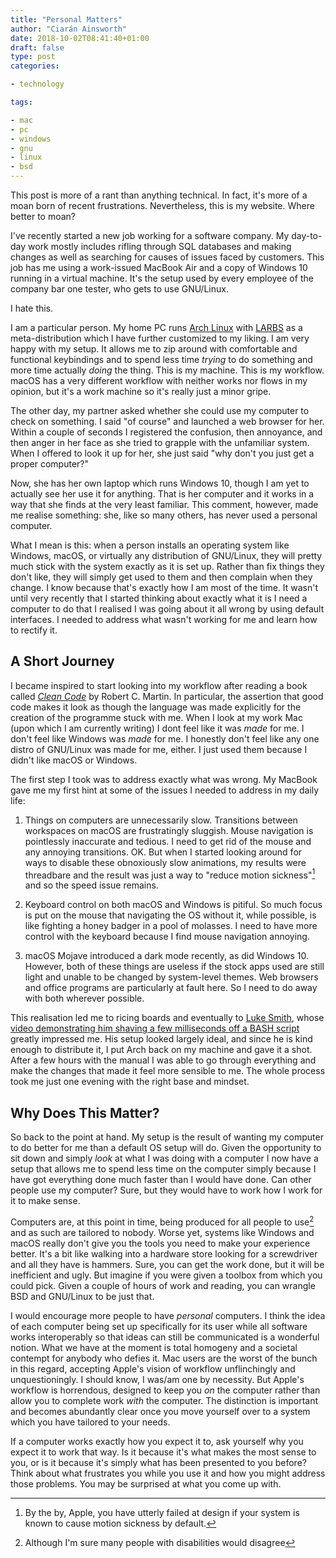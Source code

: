 ```yaml
---
title: "Personal Matters"
author: "Ciarán Ainsworth"
date: 2018-10-02T08:41:40+01:00
draft: false
type: post
categories:

- technology

tags:

- mac
- pc
- windows
- gnu
- linux
- bsd
---
```


This post is more of a rant than anything technical. In fact, it's more of a moan born of recent frustrations. Nevertheless, this is my website. Where better to moan?

I've recently started a new job working for a software company. My day-to-day work mostly includes rifling through SQL databases and making changes as well as searching for causes of issues faced by customers. This job has me using a work-issued MacBook Air and a copy of Windows 10 running in a virtual machine. It's the setup used by every employee of the company bar one tester, who gets to use GNU/Linux.

I hate this.

I am a particular person. My home PC runs [Arch Linux](https://archlinux.org) with [LARBS](lukesmith.xyz/larbs) as a meta-distribution which I have further customized to my liking. I am very happy with my setup. It allows me to zip around with comfortable and functional keybindings and to spend less time *trying* to do something and more time actually *doing* the thing. This is my machine. This is my workflow. macOS has a very different workflow with neither works nor flows in my opinion, but it's a work machine so it's really just a minor gripe.

The other day, my partner asked whether she could use my computer to check on something. I said "of course" and launched a web browser for her. Within a couple of seconds I registered the confusion, then annoyance, and then anger in her face as she tried to grapple with the unfamiliar system. When I offered to look it up for her, she just said "why don't you just get a proper computer?"

Now, she has her own laptop which runs Windows 10, though I am yet to actually see her use it for anything. That is her computer and it works in a way that she finds at the very least familiar. This comment, however, made me realise something: she, like so many others, has never used a personal computer.

What I mean is this: when a person installs an operating system like Windows, macOS, or virtually any distribution of GNU/Linux, they will pretty much stick with the system exactly as it is set up. Rather than fix things they don't like, they will simply get used to them and then complain when they change. I know because that's exactly how I am most of the time. It wasn't until very recently that I started thinking about exactly what it is I need a computer to do that I realised I was going about it all wrong by using default interfaces. I needed to address what wasn't working for me and learn how to rectify it.

## A Short Journey

I became inspired to start looking into my workflow after reading a book called [*Clean Code*](https://www.oreilly.com/library/view/clean-code/9780136083238/) by Robert C. Martin. In particular, the assertion that good code makes it look as though the language was made explicitly for the creation of the programme stuck with me. When I look at my work Mac (upon which I am currently writing) I dont feel like it was *made* for me. I don't feel like Windows was *made* for me. I honestly don't feel like any one distro of GNU/Linux was made for me, either. I just used them because I didn't like macOS or Windows.

The first step I took was to address exactly what was wrong. My MacBook gave me my first hint at some of the issues I needed to address in my daily life: 

1. Things on computers are unnecessarily slow. Transitions between workspaces on macOS are frustratingly sluggish. Mouse navigation is pointlessly inaccurate and tedious. I need to get rid of the mouse and any annoying transitions. OK. But when I started looking around for ways to disable these obnoxiously slow animations, my results were threadbare and the result was just a way to "reduce motion sickness"[^1] and so the speed issue remains.

2. Keyboard control on both macOS and Windows is pitiful. So much focus is put on the mouse that navigating the OS without it, while possible, is like fighting a honey badger in a pool of molasses. I need to have more control with the keyboard because I find mouse navigation annoying.

3. macOS Mojave introduced a dark mode recently, as did Windows 10. However, both of these things are useless if the stock apps used are still light and unable to be changed by system-level themes. Web browsers and office programs are particularly at fault here. So I need to do away with both wherever possible.

This realisation led me to ricing boards and eventually to [Luke Smith](https://lukesmith.xyz), whose [video demonstrating him shaving a few milliseconds off a BASH script](https://www.youtube.com/watch?v=bkgeFi4PwOg) greatly impressed me. His setup looked largely ideal, and since he is kind enough to distribute it, I put Arch back on my machine and gave it a shot. After a few hours with the manual I was able to go through everything and make the changes that made it feel more sensible to me. The whole process took me just one evening with the right base and mindset.

## Why Does This Matter?

So back to the point at hand. My setup is the result of wanting my computer to do better for me than a default OS setup will do. Given the opportunity to sit down and simply *look* at what I was doing with a computer I now have a setup that allows me to spend less time on the computer simply because I have got everything done much faster than I would have done. Can other people use my computer? Sure, but they would have to work how I work for it to make sense.

Computers are, at this point in time, being produced for all people to use[^2] and as such are tailored to nobody. Worse yet, systems like Windows and macOS really don't give you the tools you need to make your experience better. It's a bit like walking into a hardware store looking for a screwdriver and all they have is hammers. Sure, you can get the work done, but it will be inefficient and ugly. But imagine if you were given a toolbox from which you could pick. Given a couple of hours of work and reading, you can wrangle BSD and GNU/Linux to be just that.

I would encourage more people to have *personal* computers. I think the idea of each computer being set up specifically for its user while all software works interoperably so that ideas can still be communicated is a wonderful notion. What we have at the moment is total homogeny and a societal contempt for anybody who defies it. Mac users are the worst of the bunch in this regard, accepting Apple's vision of workflow unflinchingly and unquestioningly. I should know, I was/am one by necessity. But Apple's workflow is horrendous, designed to keep you *on* the computer rather than allow you to complete work *with* the computer. The distinction is important and becomes abundantly clear once you move yourself over to a system which you have tailored to your needs.

If a computer works exactly how you expect it to, ask yourself why you expect it to work that way. Is it because it's what makes the most sense to you, or is it because it's simply what has been presented to you before? Think about what frustrates you while you use it and how you might address those problems. You may be surprised at what you come up with.


[^1]: By the by, Apple, you have utterly failed at design if your system is known to cause motion sickness by default.

[^2]: Although I'm sure many people with disabilities would disagree

